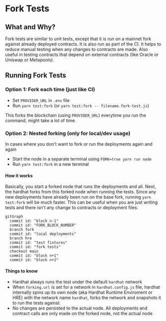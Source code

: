 # Fork Tests

## What and Why?
Fork tests are similar to unit tests, except that it is run on a mainnet fork against already deployed contracts. It is also run as part of the CI. It helps to reduce manual testing when any changes to contracts are made. Also useful in testing contracts that depend on external contracts (like Oracle or Uniswap or Metapools).

## Running Fork Tests

### Option 1: Fork each time (just like CI)
- Set `PROVIDER_URL` in `.env` file
- Run `yarn test:fork` (or `yarn test:fork -- filename.fork-test.js`)

This forks the blockchain (using `PROVIDER_URL`) everytime you run the command, might take a lot of time.

### Option 2: Nested forking (only for local/dev usage)
In cases where you don't want to fork or run the deployments again and again
- Start the node in a separate terminal using `FORK=true yarn run node`
- Run `yarn test:fork` in a new terminal

#### How it works
Basically, you start a forked node that runs the deployments and all. Next, the hardhat forks from this forked node when running the tests. Since any new deployments have already been run on the base fork, running `yarn test:fork` will be much faster. This can be useful when you are just writing tests and there isn't any change to contracts or deployment files.

```mermaid
gitGraph
  commit id: "block n-1"
  commit id: "FORK_BLOCK_NUMBER"
  branch fork
  commit id: "local deployments"
  branch hre
  commit id: "test fixtures"
  commit id: "fork tests"
  checkout main
  commit id: "block n+1"
  commit id: "block n+2"
```

#### Things to know
- Hardhat always runs the test under the default `hardhat` network
- When `forking.url` is set for a network in `hardhat.config.js` file, hardhat internally spins up its own node (aka Hardhat Runtime Enviroment or HRE) with the network name `hardhat`, forks the network and snapshots it to run the tests against. 
- No changes are persisted to the actual node. All deployments and contract calls are only made on the forked node, not the actual node

